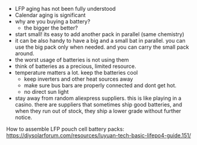 * LFP aging has not been fully understood
* Calendar aging is significant
* why are you buying a battery?
  * the bigger the better?
* start small! its easy to add another pack in parallel (same chemistry)
* it can be also handy to have a big and a small bat in parallel. you can use the big pack only when needed.
  and you can carry the small pack around.
* the worst usage of batteries is not using them
* think of batteries as a precious, limited resource.
* temperature matters a lot. keep the batteries cool
  * keep inverters and other heat sources away
  * make sure bus bars are properly connected and dont get hot.
  * no direct sun light
* stay away from random aliexpress suppliers. this is like playing in a casino.
  there are suppliers that sometimes ship good batteries, and when they run out of stock,
  they ship a lower grade without further notice. 



How to assemble LFP pouch cell battery packs: 
https://diysolarforum.com/resources/luyuan-tech-basic-lifepo4-guide.151/
